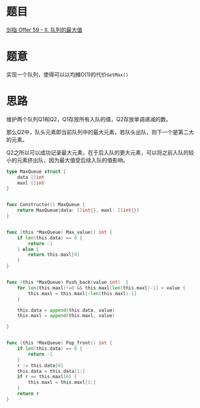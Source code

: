 # 题目
[剑指 Offer 59 - II. 队列的最大值](https://leetcode-cn.com/problems/dui-lie-de-zui-da-zhi-lcof/)


# 题意
实现一个队列，使得可以以均摊O(1)的代价`GetMax()`


# 思路
维护两个队列Q1和Q2，Q1存放所有入队的值，Q2存放单调递减的数。   

那么Q2中，队头元素即当前队列中的最大元素，若队头出队，则下一个是第二大的元素。    

Q2之所以可以成功记录最大元素，在于后入队的更大元素，可以将之前入队的较小的元素挤出队，因为最大值受后续入队的值影响。  


```go
type MaxQueue struct {
    data []int 
    maxl []int
}


func Constructor() MaxQueue {
    return MaxQueue{data: []int{}, maxl: []int{}}
}


func (this *MaxQueue) Max_value() int {
    if len(this.data) == 0 {
        return -1 
    } else {
        return this.maxl[0]
    }
}


func (this *MaxQueue) Push_back(value int)  {
    for len(this.maxl)!=0 && this.maxl[len(this.maxl)-1] < value {
        this.maxl = this.maxl[:len(this.maxl)-1]
    }

    this.data = append(this.data, value)
    this.maxl = append(this.maxl, value)

}


func (this *MaxQueue) Pop_front() int {
    if len(this.data) == 0 {
        return -1 
    }
    r := this.data[0]
    this.data = this.data[1:]
    if r == this.maxl[0] {
        this.maxl = this.maxl[1:]
    }
    return r 
}
```


